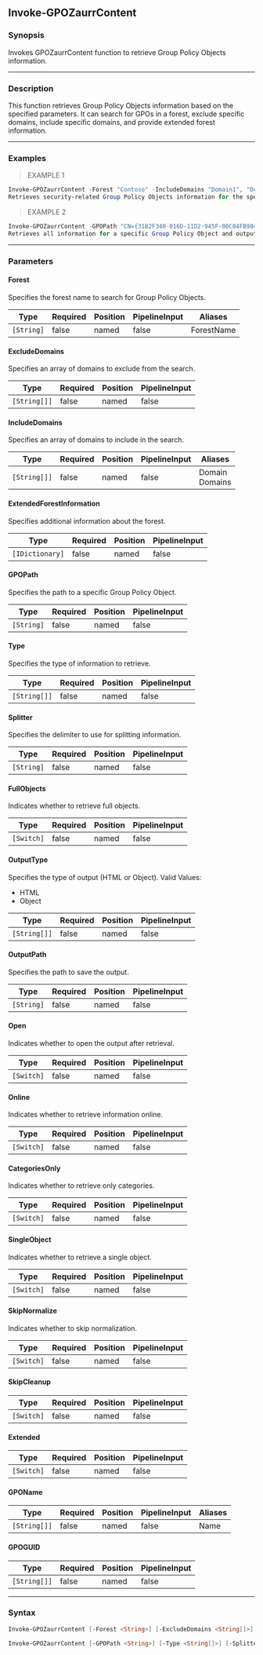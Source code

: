 Invoke-GPOZaurrContent
----------------------

### Synopsis
Invokes GPOZaurrContent function to retrieve Group Policy Objects information.

---

### Description

This function retrieves Group Policy Objects information based on the specified parameters. It can search for GPOs in a forest, exclude specific domains, include specific domains, and provide extended forest information.

---

### Examples
> EXAMPLE 1

```PowerShell
Invoke-GPOZaurrContent -Forest "Contoso" -IncludeDomains "Domain1", "Domain2" -Type "Security" -OutputType "HTML" -OutputPath "C:\Reports\GPOReport.html"
Retrieves security-related Group Policy Objects information for the specified domains and saves the output as an HTML file.
```
> EXAMPLE 2

```PowerShell
Invoke-GPOZaurrContent -GPOPath "CN={31B2F340-016D-11D2-945F-00C04FB984F9},CN=Policies,CN=System,DC=Contoso,DC=com" -Type "All" -OutputType "Object"
Retrieves all information for a specific Group Policy Object and outputs the result as an object.
```

---

### Parameters
#### **Forest**
Specifies the forest name to search for Group Policy Objects.

|Type      |Required|Position|PipelineInput|Aliases   |
|----------|--------|--------|-------------|----------|
|`[String]`|false   |named   |false        |ForestName|

#### **ExcludeDomains**
Specifies an array of domains to exclude from the search.

|Type        |Required|Position|PipelineInput|
|------------|--------|--------|-------------|
|`[String[]]`|false   |named   |false        |

#### **IncludeDomains**
Specifies an array of domains to include in the search.

|Type        |Required|Position|PipelineInput|Aliases           |
|------------|--------|--------|-------------|------------------|
|`[String[]]`|false   |named   |false        |Domain<br/>Domains|

#### **ExtendedForestInformation**
Specifies additional information about the forest.

|Type           |Required|Position|PipelineInput|
|---------------|--------|--------|-------------|
|`[IDictionary]`|false   |named   |false        |

#### **GPOPath**
Specifies the path to a specific Group Policy Object.

|Type      |Required|Position|PipelineInput|
|----------|--------|--------|-------------|
|`[String]`|false   |named   |false        |

#### **Type**
Specifies the type of information to retrieve.

|Type        |Required|Position|PipelineInput|
|------------|--------|--------|-------------|
|`[String[]]`|false   |named   |false        |

#### **Splitter**
Specifies the delimiter to use for splitting information.

|Type      |Required|Position|PipelineInput|
|----------|--------|--------|-------------|
|`[String]`|false   |named   |false        |

#### **FullObjects**
Indicates whether to retrieve full objects.

|Type      |Required|Position|PipelineInput|
|----------|--------|--------|-------------|
|`[Switch]`|false   |named   |false        |

#### **OutputType**
Specifies the type of output (HTML or Object).
Valid Values:

* HTML
* Object

|Type        |Required|Position|PipelineInput|
|------------|--------|--------|-------------|
|`[String[]]`|false   |named   |false        |

#### **OutputPath**
Specifies the path to save the output.

|Type      |Required|Position|PipelineInput|
|----------|--------|--------|-------------|
|`[String]`|false   |named   |false        |

#### **Open**
Indicates whether to open the output after retrieval.

|Type      |Required|Position|PipelineInput|
|----------|--------|--------|-------------|
|`[Switch]`|false   |named   |false        |

#### **Online**
Indicates whether to retrieve information online.

|Type      |Required|Position|PipelineInput|
|----------|--------|--------|-------------|
|`[Switch]`|false   |named   |false        |

#### **CategoriesOnly**
Indicates whether to retrieve only categories.

|Type      |Required|Position|PipelineInput|
|----------|--------|--------|-------------|
|`[Switch]`|false   |named   |false        |

#### **SingleObject**
Indicates whether to retrieve a single object.

|Type      |Required|Position|PipelineInput|
|----------|--------|--------|-------------|
|`[Switch]`|false   |named   |false        |

#### **SkipNormalize**
Indicates whether to skip normalization.

|Type      |Required|Position|PipelineInput|
|----------|--------|--------|-------------|
|`[Switch]`|false   |named   |false        |

#### **SkipCleanup**

|Type      |Required|Position|PipelineInput|
|----------|--------|--------|-------------|
|`[Switch]`|false   |named   |false        |

#### **Extended**

|Type      |Required|Position|PipelineInput|
|----------|--------|--------|-------------|
|`[Switch]`|false   |named   |false        |

#### **GPOName**

|Type        |Required|Position|PipelineInput|Aliases|
|------------|--------|--------|-------------|-------|
|`[String[]]`|false   |named   |false        |Name   |

#### **GPOGUID**

|Type        |Required|Position|PipelineInput|
|------------|--------|--------|-------------|
|`[String[]]`|false   |named   |false        |

---

### Syntax
```PowerShell
Invoke-GPOZaurrContent [-Forest <String>] [-ExcludeDomains <String[]>] [-IncludeDomains <String[]>] [-ExtendedForestInformation <IDictionary>] [-Type <String[]>] [-Splitter <String>] [-FullObjects] [-OutputType <String[]>] [-OutputPath <String>] [-Open] [-Online] [-CategoriesOnly] [-SingleObject] [-SkipNormalize] [-SkipCleanup] [-Extended] [-GPOName <String[]>] [-GPOGUID <String[]>] [<CommonParameters>]
```
```PowerShell
Invoke-GPOZaurrContent [-GPOPath <String>] [-Type <String[]>] [-Splitter <String>] [-FullObjects] [-OutputType <String[]>] [-OutputPath <String>] [-Open] [-Online] [-CategoriesOnly] [-SingleObject] [-SkipNormalize] [-SkipCleanup] [-Extended] [<CommonParameters>]
```
